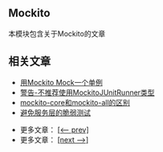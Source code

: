 ## Mockito

本模块包含关于Mockito的文章

## 相关文章

+ [用Mockito Mock一个单例](docs/用Mockito模拟一个单例.md)
+ [警告-不推荐使用MockitoJUnitRunner类型](docs/警告-不推荐使用MockitoJUnitRunner类型.md)
+ [mockito-core和mockito-all的区别](docs/mockito-core和mockito-all的区别.md)
+ [避免服务层的脆弱测试](docs/避免服务层的脆弱测试.md)

- 更多文章： [[<-- prev]](../mockito-1/README.md)
- 更多文章： [[next -->]](../mockito-simple/README.md)